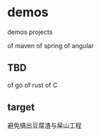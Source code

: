 # demos
demos projects

of maven
of spring
of angular

TBD
--
of go
of rust
of C

target
--
避免搞出豆腐渣与屎山工程
